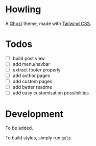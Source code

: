 # Howling

A [Ghost](http://github.com/tryghost/ghost/) theme, made with
[Tailwind CSS](https://github.com/tailwindcss/tailwindcss).

# Todos

- [ ] build post view
- [ ] add menu/navbar
- [ ] extract footer properly
- [ ] add author pages
- [ ] add custom pages
- [ ] add better readme
- [ ] add easy customisation possibilities

# Development

To be added.

To build styles, simply run `gulp`
